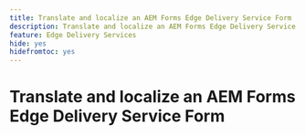 ```yaml
---
title: Translate and localize an AEM Forms Edge Delivery Service Form
description: Translate and localize an AEM Forms Edge Delivery Service Form
feature: Edge Delivery Services
hide: yes
hidefromtoc: yes
---
```


# Translate and localize an AEM Forms Edge Delivery Service Form

